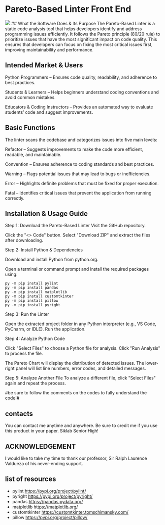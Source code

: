 # Pareto-Based Linter Front End
<img src="https://scontent.fdvo2-1.fna.fbcdn.net/v/t1.6435-9/51453498_1227686170714634_2489554067727056896_n.jpg?_nc_cat=104&ccb=1-7&_nc_sid=833d8c&_nc_eui2=AeHa6kr-2IlD4p3p4SLY7xvejaNrXzgM2gqNo2tfOAzaCnTocK4pYRbr4fvY2cAz0B31BnPE0-4mXZTOWyxnIlbf&_nc_ohc=9OLRDOTbvisQ7kNvwHAmnp1&_nc_oc=AdkgXH1drAh8kICBWS25Y3xvL1CZQM2BJnFTFxPZ9ri0ZZV2ANFmBXyWjA6f6nSwHKE&_nc_zt=23&_nc_ht=scontent.fdvo2-1.fna&_nc_gid=y9q9gRDhlXbJvW1eHBUlAA&oh=00_AfEynjMqkk7GT-boZVD31Ks_oVKEiq6G9JaDnIbSj8Q9ZQ&oe=681E1F9E">
## What the Software Does & Its Purpose
The Pareto-Based Linter is a static code analysis tool that helps developers identify and address programming issues efficiently. It follows the Pareto principle (80/20 rule) to prioritize issues that have the most significant impact on code quality. This ensures that developers can focus on fixing the most critical issues first, improving maintainability and performance.

## Intended Market & Users
Python Programmers – Ensures code quality, readability, and adherence to best practices.

Students & Learners – Helps beginners understand coding conventions and avoid common mistakes.

Educators & Coding Instructors – Provides an automated way to evaluate students’ code and suggest improvements.

## Basic Functions
The linter scans the codebase and categorizes issues into five main levels:

Refactor – Suggests improvements to make the code more efficient, readable, and maintainable.

Convention – Ensures adherence to coding standards and best practices.

Warning – Flags potential issues that may lead to bugs or inefficiencies.

Error – Highlights definite problems that must be fixed for proper execution.

Fatal – Identifies critical issues that prevent the application from running correctly.

## Installation & Usage Guide
Step 1: Download the Pareto-Based Linter
Visit the GitHub repository.

Click the "<> Code" button.
Select "Download ZIP" and extract the files after downloading.

Step 2: Install Python & Dependencies

Download and install Python from python.org.

Open a terminal or command prompt and install the required packages using:
```
py -m pip install pylint
py -m pip install pandas
py -m pip install matplotlib
py -m pip install customtkinter
py -m pip install pillow
py -m pip install pyright
```

Step 3: Run the Linter

Open the extracted project folder in any Python interpreter (e.g., VS Code, PyCharm, or IDLE).
Run the application.

Step 4: Analyze Python Code

Click "Select Files" to choose a Python file for analysis.
Click "Run Analysis" to process the file.

The Pareto Chart will display the distribution of detected issues.
The lower-right panel will list line numbers, error codes, and detailed messages.

Step 5: Analyze Another File
To analyze a different file, click "Select Files" again and repeat the process.

#be sure to follow the comments on the codes to fully understand the code!#

## contacts
You can contact me anytime and anywhere.
Be sure to credit me if you use this product in your paper.
Siklab Senior High!


## ACKNOWLEDGEMENT
I would like to take my time to thank our professor, Sir Ralph Laurence Valdueza of his never-ending support.


## list of resources
- pylint    https://pypi.org/project/pylint/
- pyright https://pypi.org/project/pyright/
- pandas https://pandas.pydata.org/
- matplotlib https://matplotlib.org/
- customtkinter https://customtkinter.tomschimansky.com/
- pillow https://pypi.org/project/pillow/

